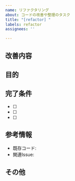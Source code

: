 ```yaml
---
name: リファクタリング
about: コードの改善や整理のタスク
title: "[refactor] "
labels: refactor
assignees: ''

---
```


## 改善内容
<!-- 改善するコードの概要を記述してください -->

## 目的
<!-- このリファクタリングの目的や背景を記述してください -->

## 完了条件
<!-- このタスクが完了したと判断する条件を記述してください -->
- [ ] 
- [ ] 
- [ ] 

## 参考情報
<!-- 改善の参考になる情報 -->
- 既存コード: 
- 関連Issue: 

## その他
<!-- その他、補足情報があれば記述してください --> 
